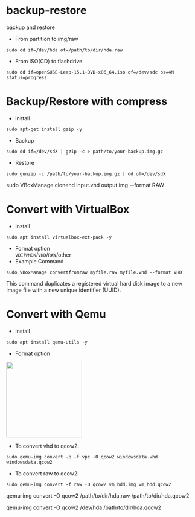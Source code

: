 # backup-restore
backup and restore
- From partition to img/raw <br>
```console
sudo dd if=/dev/hda of=/path/to/dir/hda.raw
```
- From ISO(CD) to flashdrive <br>
```console
sudo dd if=openSUSE-Leap-15.1-DVD-x86_64.iso of=/dev/sdc bs=4M status=progress
```
# Backup/Restore with compress
- install <br>
```console
sudo apt-get install gzip -y
```
- Backup <br>
```console
sudo dd if=/dev/sdX | gzip -c > path/to/your-backup.img.gz
```
- Restore <br>
```console
sudo gunzip -c /path/to/your-backup.img.gz | dd of=/dev/sdX
```

sudo VBoxManage clonehd input.vhd output.img --format RAW
# Convert with VirtualBox
- Install <br>
```console
sudo apt install virtualbox-ext-pack -y
```
- Format option <br>
```VDI```/```VMDK```/```VHD```/```RAW```/other
- Example Command <br>
```console
sudo VBoxManage convertfromraw myfile.raw myfile.vhd --format VHD
```
This command duplicates a registered virtual hard disk image to a new image file with a new unique identifier (UUID).
# Convert with Qemu
- Install <br>
```console
sudo apt install qemu-utils -y
```
- Format option<br>
<img src="https://user-images.githubusercontent.com/26719371/215086857-4c76bcf4-e5b9-4692-9dab-272a457bb909.jpg" width="200">

- To convert vhd to qcow2:
```console
sudo qemu-img convert -p -f vpc -O qcow2 windowsdata.vhd windowsdata.qcow2
```
- To convert raw to qcow2:
```console
sudo qemu-img convert -f raw -O qcow2 vm_hdd.img vm_hdd.qcow2
```
qemu-img convert -O qcow2 /path/to/dir/hda.raw /path/to/dir/hda.qcow2

qemu-img convert -O qcow2 /dev/hda /path/to/dir/hda.qcow2

